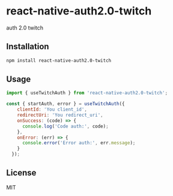 # react-native-auth2.0-twitch

auth 2.0 twitch

## Installation

```sh
npm install react-native-auth2.0-twitch
```

## Usage


```js
import { useTwitchAuth } from 'react-native-auth2.0-twitch';

const { startAuth, error } = useTwitchAuth({
    clientId: 'You client_id',
    redirectUri: 'You redirect_uri',
    onSuccess: (code) => {
      console.log('Code auth:', code);
    },
    onError: (err) => {
      console.error('Error auth:', err.message);
    }
  });
```
## License

MIT

